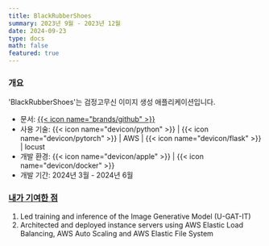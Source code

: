 ```yaml
---
title: BlackRubberShoes
summary: 2023년 9월 - 2023년 12월
date: 2024-09-23
type: docs
math: false
featured: true
---
```


### 개요

'BlackRubberShoes'는 검정고무신 이미지 생성 애플리케이션입니다.

- 문서: [{{< icon name="brands/github" >}}](https://github.com/rkdbq/BRS_server)
- 사용 기술: {{< icon name="devicon/python" >}} | {{< icon name="devicon/pytorch" >}} | AWS | {{< icon name="devicon/flask" >}} | locust
- 개발 환경: {{< icon name="devicon/apple" >}} | {{< icon name="devicon/docker" >}}
- 개발 기간: 2024년 3월 - 2024년 6월

### <u>내가 기여한 점</u>

1. Led training and inference of the Image Generative Model (U-GAT-IT)
2. Architected and deployed instance servers using AWS Elastic Load Balancing, AWS Auto Scaling
and AWS Elastic File System